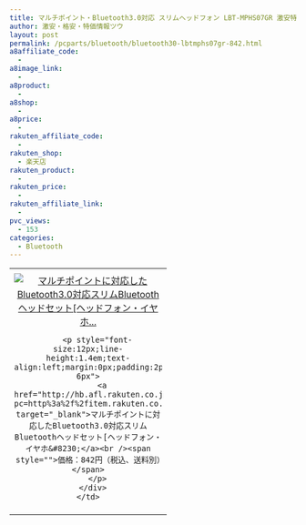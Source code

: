 ```yaml
---
title: マルチポイント・Bluetooth3.0対応 スリムヘッドフォン LBT-MPHS07GR 激安特価842円！
author: 激安・格安・特価情報ツウ
layout: post
permalink: /pcparts/bluetooth/bluetooth30-lbtmphs07gr-842.html
a8affiliate_code:
  - 
a8image_link:
  - 
a8product:
  - 
a8shop:
  - 
a8price:
  - 
rakuten_affiliate_code:
  - 
rakuten_shop:
  - 楽天店
rakuten_product:
  - 
rakuten_price:
  - 
rakuten_affiliate_link:
  - 
pvc_views:
  - 153
categories:
  - Bluetooth
---
```

<table border="0" cellpadding="0" cellspacing="0">
  <tr>
    <td valign="top">
      <div style="border:1px none;margin:0px;padding:6px 0px;width:260px;text-align:center;float:left">
        <a href="http://hb.afl.rakuten.co.jp/hgc/03dad0a3.8366a82c.03dad0a4.f334497d/?pc=http%3a%2f%2fitem.rakuten.co.jp%2felecom%2f4992072063655%2f%3fscid%3daf_link_tbl&m=http%3a%2f%2fm.rakuten.co.jp%2felecom%2fi%2f10021603%2f" target="_blank"><img src="http://hbb.afl.rakuten.co.jp/hgb/?pc=http%3a%2f%2fthumbnail.image.rakuten.co.jp%2f%400_mall%2felecom%2fcabinet%2f200_20%2flbt-mphs07gr_03.jpg%3f_ex%3d240x240&m=http%3a%2f%2fthumbnail.image.rakuten.co.jp%2f%400_mall%2felecom%2fcabinet%2f200_20%2flbt-mphs07gr_03.jpg" alt="マルチポイントに対応したBluetooth3.0対応スリムBluetoothヘッドセット[ヘッドフォン・イヤホ..." border="0" style="margin:0px;padding:0px" /></a> 
        
        <p style="font-size:12px;line-height:1.4em;text-align:left;margin:0px;padding:2px 6px">
          <a href="http://hb.afl.rakuten.co.jp/hgc/03dad0a3.8366a82c.03dad0a4.f334497d/?pc=http%3a%2f%2fitem.rakuten.co.jp%2felecom%2f4992072063655%2f%3fscid%3daf_link_tbl&m=http%3a%2f%2fm.rakuten.co.jp%2felecom%2fi%2f10021603%2f" target="_blank">マルチポイントに対応したBluetooth3.0対応スリムBluetoothヘッドセット[ヘッドフォン・イヤホ&#8230;</a><br /><span style="">価格：842円（税込、送料別）</span>
        </p>
      </div>
    </td>
  </tr>
</table>
